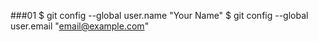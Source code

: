 ###01
$ git config --global user.name "Your Name"
$ git config --global user.email "email@example.com"
